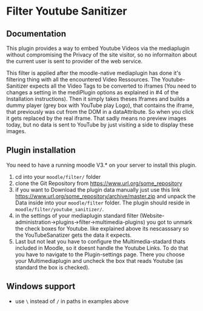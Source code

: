 Filter Youtube Sanitizer
==================================

Documentation
-------------
This  plugin provides a way to embed Youtube Videos via the mediaplugin without compromising the Privacy of the site visitor, so no informaiton about the current user is sent to provider of the web service.  

This filter is applied after the moodle-native mediaplugin has done it's filtering thing with all the encountered Video Ressources. The Youtube-Sanitizer expects all the Video Tags to be converted to iframes (You need to changes a setting in the mediPlugin options as explained in #4 of the Installation instructions). Then it simply takes theses Iframes and builds a dummy player (grey box with YouTube play Logo), that contains the iframe, that previously was cut from the DOM in a dataAttribute. So when you click it gets replaced by the real iframe. That sadly means no preview images today, but no data is sent to YouTube by just visiting a side to display these images.  

Plugin installation
---------------------
You need to have a running moodle V3.* on your server  to install this plugin.

1. cd into your `moodle/filter/` folder
2. clone the Git Repository from https://www.url.org/some_repository
3. if you want to Download the plugin data manually just use this link https://www.url.org/some_repository/archive/master.zip and unpack the Data inside into your `moodle/filter` folder. The plugin should reside in `moodle/filter/youtube_sanitizer/`.
4. in the settings of your mediaplugin standard filter (Website-administration->plugins->filter->multimedia-plugins) you got to unmark the check boxes for Youtube. like explained above its nescasssary so the YouTubeSanatizer gets the data it expects. 
5. Last but not leat you have to configure the Multimedia-stadard thats included in Moodle, so it doesnt handle the Youtube Links.
To do that you have to navigate to the Plugin-settings page. There you choose your Multimediaplugin and uncheck the box that reads Youtube (as standard the box is checked).

Windows support
---------------
* use `\` instead of `/` in paths in examples above
